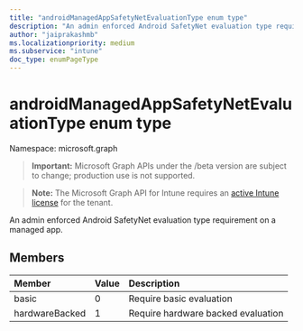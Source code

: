 ```yaml
---
title: "androidManagedAppSafetyNetEvaluationType enum type"
description: "An admin enforced Android SafetyNet evaluation type requirement on a managed app."
author: "jaiprakashmb"
ms.localizationpriority: medium
ms.subservice: "intune"
doc_type: enumPageType
---
```


# androidManagedAppSafetyNetEvaluationType enum type

Namespace: microsoft.graph

> **Important:** Microsoft Graph APIs under the /beta version are subject to change; production use is not supported.

> **Note:** The Microsoft Graph API for Intune requires an [active Intune license](https://go.microsoft.com/fwlink/?linkid=839381) for the tenant.

An admin enforced Android SafetyNet evaluation type requirement on a managed app.

## Members
|Member|Value|Description|
|:---|:---|:---|
|basic|0|Require basic evaluation|
|hardwareBacked|1|Require hardware backed evaluation|
